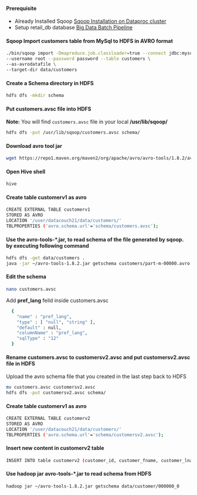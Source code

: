 
#### Prerequisite
 * Already Installed Sqoop [Sqoop Installation on Dataproc cluster](../installation/sqoop-installation.md)
 * Setup retail_db database [Big Data Batch Pipeline](../bigdata/batch_pipeline.md)

#### Sqoop Import customers table from MySql to HDFS in AVRO format
```bash
./bin/sqoop import -Dmapreduce.job.classloader=true --connect jdbc:mysql://localhost/retail_db \
--username root --password password --table customers \
--as-avrodatafile \
--target-dir data/customers 
```

#### Create a Schema directory in HDFS
```bash
hdfs dfs -mkdir schema
```

#### Put customers.avsc file into HDFS 
**Note:** You will find ``customers.avsc`` file in your local **/usr/lib/sqoop/**
```bash
hdfs dfs -put /usr/lib/sqoop/customers.avsc schema/
```

#### Download avro tool jar
```bash
wget https://repo1.maven.org/maven2/org/apache/avro/avro-tools/1.8.2/avro-tools-1.8.2.jar
```

#### Open Hive shell
```bash
hive
```

#### Create table customerv1 as avro
```bash
CREATE EXTERNAL TABLE customerv1
STORED AS AVRO
LOCATION '/user/datacouch21/data/customers/'
TBLPROPERTIES ('avro.schema.url'='schema/customers.avsc');
```

#### Use the avro-tools-*.jar, to read schema of the file generated by sqoop. by executing following command
```bash
hdfs dfs -get data/customers .
java -jar ~/avro-tools-1.8.2.jar getschema customers/part-m-00000.avro
```

#### Edit the schema
```bash
nano customers.avsc
```
Add **pref_lang** feild inside customers.avsc
```bash
  {
    "name" : "pref_lang",
    "type" : [ "null", "string" ],
    "default" : null,
    "columnName" : "pref_lang",
    "sqlType" : "12"
  } 
```
#### Rename **customers.avsc** to **customersv2.avsc** and put **customersv2.avsc** file in HDFS
Upload the avro schema file that you created in the last step back to HDFS
```bash  
mv customers.avsc customersv2.avsc 
hdfs dfs -put customersv2.avsc schema/
```

#### Create table customerv1 as avro
```bash
CREATE EXTERNAL TABLE customerv2
STORED AS AVRO
LOCATION '/user/datacouch21/data/customers/'
TBLPROPERTIES ('avro.schema.url'='schema/customersv2.avsc');
```

#### Insert new content in customerv2 table
```bash
INSERT INTO table customerv2 (customer_id, customer_fname, customer_lname, customer_email, customer_password, customer_street, customer_city, customer_state, customer_zipcode, pref_lang) VALUES (12436, "David", "Norwood", "xxxxxxxx", "xxxxxxxx", "3151 Sleepy Quail Promenade", "Passaic", "NJ", "07055", "ES");
```

#### Use hadoop jar avro-tools-*.jar <command> <args> to read schema from HDFS
```bash
hadoop jar ~/avro-tools-1.8.2.jar getschema data/customer/000000_0
```
